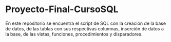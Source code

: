 # Proyecto-Final-CursoSQL
En este repositorio se encuentra el script de SQL con la creación de la base de datos, de las tablas con sus respectivas columnas, inserción de datos a la base, de las vistas, funciones, procedimientos y disparadores.
